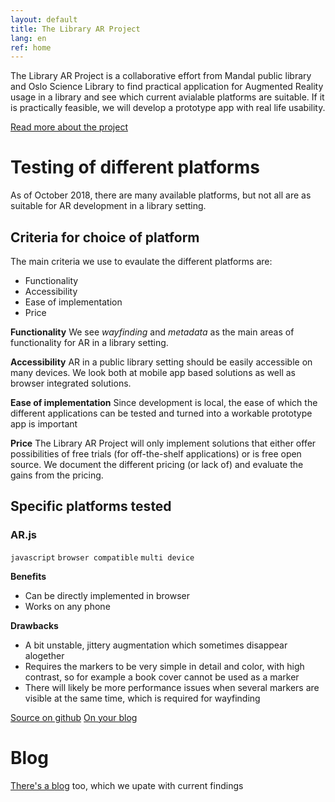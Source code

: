 ```yaml
---
layout: default
title: The Library AR Project
lang: en
ref: home
---
```


The Library AR Project is a collaborative effort from Mandal public library and Oslo Science Library to find practical application for Augmented Reality usage in a library and see which current avialable platforms are suitable. If it is practically feasible, we will develop a prototype app with real life usability.

[Read more about the project](about/)

# Testing of different platforms
As of October 2018, there are many available platforms, but not all are as suitable for AR development in a library setting.

## Criteria for choice of platform
The main criteria we use to evaulate the different platforms are:

* Functionality
* Accessibility
* Ease of implementation
* Price

**Functionality**
We see *wayfinding* and *metadata* as the main areas of functionality for AR in a library setting.

**Accessibility**
AR in a public library setting should be easily accessible on many devices. We look both at mobile app based solutions as well as browser integrated solutions.

**Ease of implementation**
Since development is local, the ease of which the different applications can be tested and turned into a workable prototype app is important

**Price**
The Library AR Project will only implement solutions that either offer possibilities of free trials (for off-the-shelf applications) or is free open source. We document the different pricing (or lack of) and evaluate the gains from the pricing.

## Specific platforms tested

### AR.js

`javascript` `browser compatible` `multi device`

**Benefits**
* Can be directly implemented in browser
* Works on any phone

**Drawbacks**
* A bit unstable, jittery augmentation which sometimes disappear alogether
* Requires the markers to be very simple in detail and color, with high contrast, so for example a book cover cannot be used as a marker
* There will likely be more performance issues when several markers are visible at the same time, which is required for wayfinding

[Source on github](https://github.com/jeromeetienne/AR.js/blob/master/README.md)
[On your blog](blog/arjs.md)


# Blog

[There's a blog](blog/) too, which we upate with current findings

